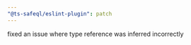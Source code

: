 ```yaml
---
"@ts-safeql/eslint-plugin": patch
---
```


fixed an issue where type reference was inferred incorrectly
